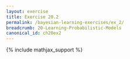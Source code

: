 ```yaml
---
layout: exercise
title: Exercise 20.2
permalink: /bayesian-learning-exercises/ex_2/
breadcrumb: 20-Learning-Probabilistic-Models
canonical_id: ch20ex2
---
```


{% include mathjax_support %}
